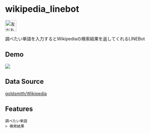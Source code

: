 # wikipedia_linebot

<a href="https://lin.ee/lmCPLn3"><img src="https://scdn.line-apps.com/n/line_add_friends/btn/ja.png" alt="友だち追加" height="36" border="0"></a>

調べたい単語を入力するとWikipediaの検索結果を返してくれるLINEBot

## Demo

![](https://user-images.githubusercontent.com/34241526/79629923-2d135b00-8188-11ea-90a2-829544f7dc97.png)

## Data Source
[goldsmith/Wikipedia](https://github.com/goldsmith/Wikipedia)

## Features
```
調べたい単語
> 検索結果
```







